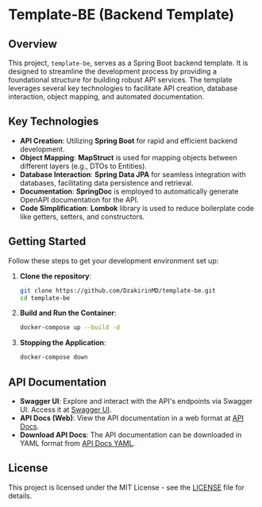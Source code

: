 # Template-BE (Backend Template)

## Overview
This project, `template-be`, serves as a Spring Boot backend template. It is designed to streamline the development process by providing a foundational structure for building robust API services. The template leverages several key technologies to facilitate API creation, database interaction, object mapping, and automated documentation.

## Key Technologies
- **API Creation**: Utilizing **Spring Boot** for rapid and efficient backend development.
- **Object Mapping**: **MapStruct** is used for mapping objects between different layers (e.g., DTOs to Entities).
- **Database Interaction**: **Spring Data JPA** for seamless integration with databases, facilitating data persistence and retrieval.
- **Documentation**: **SpringDoc** is employed to automatically generate OpenAPI documentation for the API.
- **Code Simplification**: **Lombok** library is used to reduce boilerplate code like getters, setters, and constructors.

## Getting Started
Follow these steps to get your development environment set up:

1. **Clone the repository**:
   ```bash
   git clone https://github.com/DzakirinMD/template-be.git
   cd template-be
   ```
2. **Build and Run the Container**:
    ```bash
    docker-compose up --build -d
    ```
3. **Stopping the Application**:
    ```bash
    docker-compose down
    ```   

## API Documentation
- **Swagger UI**: Explore and interact with the API's endpoints via Swagger UI. Access it at [Swagger UI](http://localhost:8080/swagger-ui/index.html).
- **API Docs (Web)**: View the API documentation in a web format at [API Docs](http://localhost:8080/api-docs).
- **Download API Docs**: The API documentation can be downloaded in YAML format from [API Docs YAML](http://localhost:8080/api-docs.yaml).

## License
This project is licensed under the MIT License - see the [LICENSE](https://github.com/DzakirinMD/template-be/blob/main/LICENSE) file for details.
